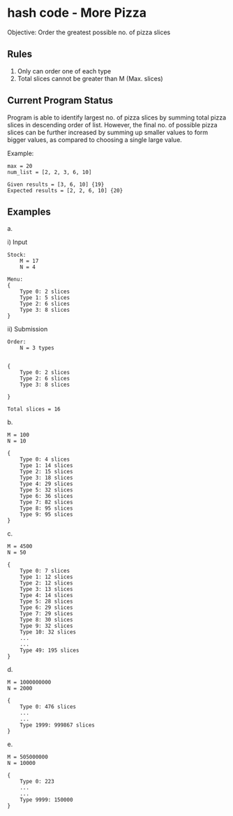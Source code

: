 
# hash code - More Pizza

Objective: Order the greatest possible no. of pizza slices

## Rules

1. Only can order one of each type
2. Total slices cannot be greater than M (Max. slices)

## Current Program Status

Program is able to identify largest no. of pizza slices by summing total pizza slices in descending order of list. However, the final no. of possible pizza slices can be further increased by summing up smaller values to form bigger values, as compared to choosing a single large value.

Example:

    max = 20
    num_list = [2, 2, 3, 6, 10]

    Given results = [3, 6, 10] {19}
    Expected results = [2, 2, 6, 10] {20}

## Examples
a.
<br />

i) Input

    Stock:
        M = 17
        N = 4

    Menu:
    {
        Type 0: 2 slices
        Type 1: 5 slices
        Type 2: 6 slices
        Type 3: 8 slices
    }

ii) Submission
    
    Order:
        N = 3 types
    
    
    {
        Type 0: 2 slices
        Type 2: 6 slices
        Type 3: 8 slices

    }

    Total slices = 16


b.

    M = 100
    N = 10

    {
        Type 0: 4 slices
        Type 1: 14 slices
        Type 2: 15 slices
        Type 3: 18 slices
        Type 4: 29 slices
        Type 5: 32 slices
        Type 6: 36 slices
        Type 7: 82 slices
        Type 8: 95 slices
        Type 9: 95 slices
    }

c.

    M = 4500
    N = 50

    {
        Type 0: 7 slices
        Type 1: 12 slices
        Type 2: 12 slices
        Type 3: 13 slices
        Type 4: 14 slices
        Type 5: 28 slices
        Type 6: 29 slices
        Type 7: 29 slices
        Type 8: 30 slices
        Type 9: 32 slices
        Type 10: 32 slices
        ...
        ...
        Type 49: 195 slices
    }

d.

    M = 1000000000
    N = 2000

    {
        Type 0: 476 slices
        ...
        ...
        Type 1999: 999867 slices
    }

e.

    M = 505000000
    N = 10000

    {
        Type 0: 223
        ...
        ...
        Type 9999: 150000
    }